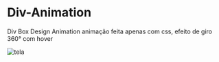 # Div-Animation
Div Box Design Animation 
animação feita apenas com css, efeito de giro 360° com hover

![tela](https://user-images.githubusercontent.com/46541402/74577119-694df380-4f6c-11ea-936f-d8f18c9b538d.gif)

